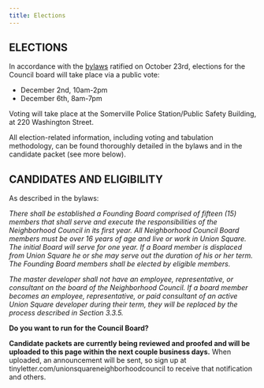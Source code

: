 ```yaml
---
title: Elections
---
```

## ELECTIONS

In accordance with the [bylaws](https://docs.google.com/document/d/1uf6hVFaPQ8aXF5Ectis_0E4kZJfudzCAczJdVcZ6YAc/edit) ratified on October 23rd, elections for the Council board will take place via a public vote:

* December 2nd, 10am-2pm
* December 6th, 8am-7pm

Voting will take place at the Somerville Police Station/Public Safety Building, at 220 Washington Street.

All election-related information, including voting and tabulation methodology, can be found thoroughly detailed in the bylaws and in the candidate packet (see more below).

## CANDIDATES AND ELIGIBILITY

As described in the bylaws:

*There shall be established a Founding Board comprised of fifteen (15) members that shall serve and execute the responsibilities of the Neighborhood Council in its first year.  All Neighborhood Council Board members must be over 16 years of age and live or work in Union Square. The initial Board will serve for one year. If a Board member is displaced from Union Square he or she may serve out the duration of his or her term. The Founding Board members shall be elected by eligible members.*

*The master developer shall not have an employee, representative, or consultant on the board of the Neighborhood Council. If a board member becomes an employee, representative, or paid consultant of an active Union Square developer during their term, they will be replaced by the process described in Section 3.3.5.*

**Do you want to run for the Council Board?**

**Candidate packets are currently being reviewed and proofed and will be uploaded to this page within the next couple business days.** When uploaded, an announcement will be sent, so sign up at tinyletter.com/unionsquareneighborhoodcouncil to receive that notification and others.

